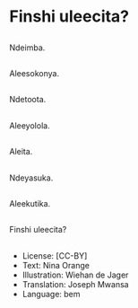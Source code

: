 # Finshi uleecita?

##
Ndeimba.

##
Aleesokonya.

##
Ndetoota.

##
Aleeyolola.

##
Aleita.

##
Ndeyasuka.

##
Aleekutika.

##
Finshi uleecita?

##
* License: [CC-BY]
* Text: Nina Orange
* Illustration: Wiehan de Jager
* Translation: Joseph Mwansa
* Language: bem
